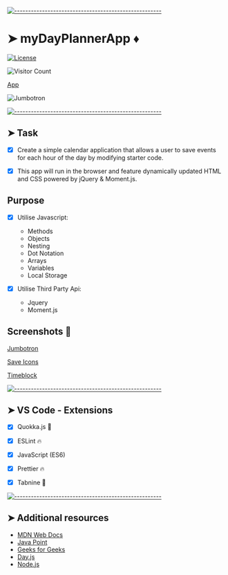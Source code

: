 <!-- ⚠️ This README has been generated from the file(s) "blueprint.md" ⚠️-->
[![-----------------------------------------------------](https://raw.githubusercontent.com/andreasbm/readme/master/assets/lines/colored.png)](#mydayplannerapp)

# ➤ myDayPlannerApp ♦︎

[![License](https://img.shields.io/packagist/l/dingo/api.svg?style=flat-square)](LICENSE)

![Visitor Count](https://profile-counter.glitch.me/codesleeps/count.svg)


[App](https://codesleeps.github.io/myDayPlannerApp/)

![Jumbotron](https://user-images.githubusercontent.com/125808990/229560237-a8504e8f-c413-49ea-ab4d-59b3d97f1481.png)




[![-----------------------------------------------------](https://raw.githubusercontent.com/andreasbm/readme/master/assets/lines/colored.png)](#task)

## ➤ Task

- [x] Create a simple calendar application that allows a user to save events for each hour of the day by modifying starter code.

- [x] This app will run in the browser and feature dynamically updated HTML and CSS powered by jQuery & Moment.js.


## Purpose

- [x] Utilise Javascript:

  - Methods
  - Objects
  - Nesting
  - Dot Notation
  - Arrays
  - Variables
  - Local Storage

- [x] Utilise Third Party Api:
  
  - Jquery
  - Moment.js






## Screenshots 📸


 [Jumbotron](https://user-images.githubusercontent.com/125808990/229560237-a8504e8f-c413-49ea-ab4d-59b3d97f1481.png)


 [Save Icons](https://user-images.githubusercontent.com/125808990/229782948-74168eb8-c535-4160-9a9c-a1b3e68a5eb3.png)


 [Timeblock](https://user-images.githubusercontent.com/125808990/229783142-2e526d75-2ec2-4ce2-8dbe-105780a8d20f.png)





[![-----------------------------------------------------](https://raw.githubusercontent.com/andreasbm/readme/master/assets/lines/colored.png)](#vs-code---extensions)

## ➤ VS Code - Extensions

- [x] Quokka.js 🤖
- [x] ESLint 🔥
- [x] JavaScript (ES6) 
- [x] Prettier 🔥
- [x] Tabnine 🤖



[![-----------------------------------------------------](https://raw.githubusercontent.com/andreasbm/readme/master/assets/lines/colored.png)](#additional-resources)

## ➤ Additional resources

- [MDN Web Docs](https://developer.mozilla.org/en-US/)
- [Java Point](https://www.javatpoint.com/jquery-example)
- [Geeks for Geeks](https://www.geeksforgeeks.org/jquery-examples/)
- [Day.js](https://day.js.org)
- [Node.js](https://nodejs.org/api/synopsis.html)




